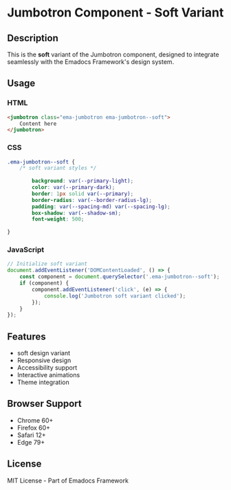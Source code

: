 # Jumbotron Component - Soft Variant

## Description
This is the **soft** variant of the Jumbotron component, designed to integrate seamlessly with the Emadocs Framework's design system.

## Usage

### HTML
```html
<jumbotron class="ema-jumbotron ema-jumbotron--soft">
    Content here
</jumbotron>
```

### CSS
```css
.ema-jumbotron--soft {
    /* soft variant styles */
    
        background: var(--primary-light);
        color: var(--primary-dark);
        border: 1px solid var(--primary);
        border-radius: var(--border-radius-lg);
        padding: var(--spacing-md) var(--spacing-lg);
        box-shadow: var(--shadow-sm);
        font-weight: 500;
    
}
```

### JavaScript
```javascript
// Initialize soft variant
document.addEventListener('DOMContentLoaded', () => {
    const component = document.querySelector('.ema-jumbotron--soft');
    if (component) {
        component.addEventListener('click', (e) => {
            console.log('Jumbotron soft variant clicked');
        });
    }
});
```

## Features
- soft design variant
- Responsive design
- Accessibility support
- Interactive animations
- Theme integration

## Browser Support
- Chrome 60+
- Firefox 60+
- Safari 12+
- Edge 79+

## License
MIT License - Part of Emadocs Framework
